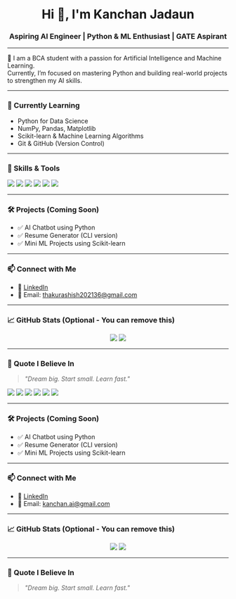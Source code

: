 <h1 align="center">Hi 👋, I'm Kanchan Jadaun</h1>
<h3 align="center">Aspiring AI Engineer | Python & ML Enthusiast | GATE Aspirant</h3>

---

🌟 I am a BCA student with a passion for Artificial Intelligence and Machine Learning.  
Currently, I’m focused on mastering Python and building real-world projects to strengthen my AI skills.

---

### 🧠 Currently Learning
- Python for Data Science
- NumPy, Pandas, Matplotlib
- Scikit-learn & Machine Learning Algorithms
- Git & GitHub (Version Control)

---

### 🔧 Skills & Tools
<p>
  <img src="https://img.shields.io/badge/Python-3776AB?style=flat&logo=python&logoColor=white" />
  <img src="https://img.shields.io/badge/Git-F05032?style=flat&logo=git&logoColor=white" />
  <img src="https://img.shields.io/badge/HTML5-E34F26?style=flat&logo=html5&logoColor=white" />
  <img src="https://img.shields.io/badge/CSS3-1572B6?style=flat&logo=css3&logoColor=white" />
  <img src="https://img.shields.io/badge/Scikit--learn-F7931E?style=flat&logo=scikit-learn&logoColor=white" />
  <img src="https://img.shields.io/badge/VS%20Code-007ACC?style=flat&logo=visual-studio-code&logoColor=white" />
</p>

---

### 🛠️ Projects (Coming Soon)
- ✅ AI Chatbot using Python
- ✅ Resume Generator (CLI version)
- ✅ Mini ML Projects using Scikit-learn

---

### 📫 Connect with Me
- 💼 [LinkedIn](https://linkedin.com/in/kanchanjadaun)
- 📧 Email: thakurashish202136@gmail.com

---

### 📈 GitHub Stats (Optional - You can remove this)
<p align="center">
  <img src="https://github-readme-stats.vercel.app/api?username=kanchanjadaun&show_icons=true&theme=default" />
  <img src="https://github-readme-stats.vercel.app/api/top-langs/?username=kanchanjadaun&layout=compact" />
</p>

---

### 💬 Quote I Believe In
> *"Dream big. Start small. Learn fast."*

  <img src="https://img.shields.io/badge/Python-3776AB?style=flat&logo=python&logoColor=white" />
  <img src="https://img.shields.io/badge/Git-F05032?style=flat&logo=git&logoColor=white" />
  <img src="https://img.shields.io/badge/HTML5-E34F26?style=flat&logo=html5&logoColor=white" />
  <img src="https://img.shields.io/badge/CSS3-1572B6?style=flat&logo=css3&logoColor=white" />
  <img src="https://img.shields.io/badge/Scikit--learn-F7931E?style=flat&logo=scikit-learn&logoColor=white" />
  <img src="https://img.shields.io/badge/VS%20Code-007ACC?style=flat&logo=visual-studio-code&logoColor=white" />
</p>

---

### 🛠️ Projects (Coming Soon)
- ✅ AI Chatbot using Python
- ✅ Resume Generator (CLI version)
- ✅ Mini ML Projects using Scikit-learn

---

### 📫 Connect with Me
- 💼 [LinkedIn](https://linkedin.com/in/kanchanjadaun)
- 📧 Email: kanchan.ai@gmail.com

---

### 📈 GitHub Stats (Optional - You can remove this)
<p align="center">
  <img src="https://github-readme-stats.vercel.app/api?username=kanchanjadaun&show_icons=true&theme=default" />
  <img src="https://github-readme-stats.vercel.app/api/top-langs/?username=kanchanjadaun&layout=compact" />
</p>

---

### 💬 Quote I Believe In
> *"Dream big. Start small. Learn fast."*
